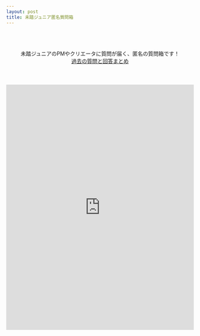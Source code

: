 ```yaml
---
layout: post
title: 未踏ジュニア匿名質問箱
---
```


<style>
.iframe-form{
  margin: auto;
  display: block;
  height: 660px;
}
 
@media screen and (max-width: 600px){
  .iframe-form{
    height: 830px;
    width:  120%;
    margin-left: -30px;
  }
}
</style>

<p style="text-align:center; padding: 50px 0px 40px;">
  未踏ジュニアのPMやクリエータに質問が届く、匿名の質問箱です！<br>
  <a href="https://twitter.com/search?q=%E6%9C%AA%E8%B8%8F%E3%82%B8%E3%83%A5%E3%83%8B%E3%82%A2%E8%B3%AA%E5%95%8F%E7%AE%B1&f=live" class="button" target="_blank">過去の質問と回答まとめ</a>
</p>



<iframe src="https://docs.google.com/forms/d/e/1FAIpQLSdIRkBQEOh7OUjlvPD7IZDDVwPlms2rcXBPSpib0w25WRLWnQ/viewform?embedded=true" width="100%" class="iframe-form" frameborder="0" marginheight="0" marginwidth="0">Loading…</iframe>
